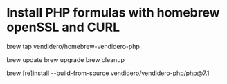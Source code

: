 # Install PHP formulas with homebrew openSSL and CURL

brew tap vendidero/homebrew-vendidero-php

brew update
brew upgrade
brew cleanup

brew [re]install --build-from-source vendidero/vendidero-php/php@7.1
